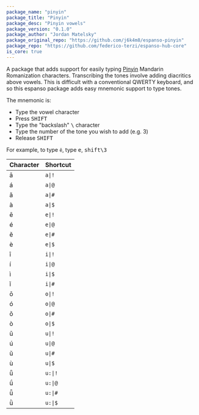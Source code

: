 ```yaml
---
package_name: "pinyin"
package_title: "Pinyin"
package_desc: "Pinyin vowels"
package_version: "0.1.0"
package_author: "Jordan Matelsky"
package_original_repo: "https://github.com/j6k4m8/espanso-pinyin"
package_repo: "https://github.com/federico-terzi/espanso-hub-core"
is_core: true
---
```


A package that adds support for easily typing [Pinyin](https://en.wikipedia.org/wiki/Pinyin) Mandarin Romanization characters. Transcribing the tones involve adding diacritics above vowels. This is difficult with a conventional QWERTY keyboard, and so this espanso package adds easy mnemonic support to type tones.

The mnemonic is:

* Type the vowel character
* Press <kbd>SHIFT</kbd>
* Type the "backslash" <kbd>\\</kbd> character
* Type the number of the tone you wish to add (e.g. 3)
* Release <kbd>SHIFT</kbd>

For example, to type `ě`, type <kbd>e</kbd>, <kbd>shift<kbd>\\</kbd><kbd>3</kbd></kbd>

| Character | Shortcut |
|---|-------|
| ā | `a\|!` |
| á | `a\|@` |
| ǎ | `a\|#` |
| à | `a\|$` |
| ē | `e\|!` |
| é | `e\|@` |
| ě | `e\|#` |
| è | `e\|$` |
| ī | `i\|!` |
| í | `i\|@` |
| ì | `i\|$` |
| ǐ | `i\|#` |
| ō | `o\|!` |
| ó | `o\|@` |
| ǒ | `o\|#` |
| ò | `o\|$` |
| ū | `u\|!` |
| ú | `u\|@` |
| ǔ | `u\|#` |
| ù | `u\|$` |
| ǖ | `u:\|!` |
| ǘ | `u:\|@` |
| ǚ | `u:\|#` |
| ǜ | `u:\|$` |